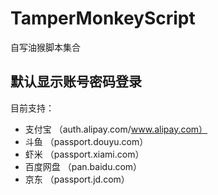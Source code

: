 TamperMonkeyScript
==================
自写油猴脚本集合

默认显示账号密码登录
---
目前支持：
* 支付宝 （auth.alipay.com/www.alipay.com）<br>
* 斗鱼 （passport.douyu.com）<br>
* 虾米 （passport.xiami.com）<br>
* 百度网盘 （pan.baidu.com）<br>
* 京东 （passport.jd.com）<br>

